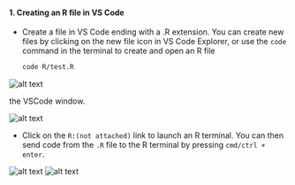 
#### 1. Creating an R file in VS Code

- Create a file in VS Code ending with a .R extension. You can create new files
  by clicking on the new file icon in VS Code Explorer, or use the `code`
  command in the terminal to create and open an R file

    ```bash
    code R/test.R
    ```

![alt text](../assets/rdev4.png)

  the VSCode window.

![alt text](../assets/rdev11.png)

- Click on the `R:(not attached)` link to launch an R terminal. You can
  then send code from the `.R` file to the R terminal by pressing
  `cmd/ctrl + enter`.

![alt text](../assets/rdev12.png) ![alt text](../assets/rdev5.png)
